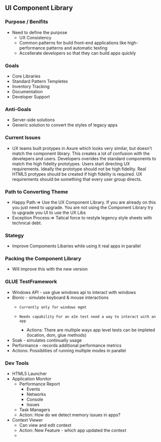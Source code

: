 ## UI Component Library 

### Purpose / Benifits 
* Need to define the purpose
  * UX Consistency 
  * Common patterns for build front-end applications like high-performance patterns and automatic testing 
  * Accellerate developers so that they can build apps quickly

### Goals
* Core Libraries 
* Standard Pattern Templetes
* Inventory Tracking
* Documentation
* Developer Support

### Anti-Goals
* Server-side solutions
* Generic solution to convert the styles of legacy apps

### Current Issues
* UX teams built protypes in Axure which looks very similar, but doesn't match the component library. This creates a lot of confusion with the develepers and users. Developers overides the standard components to match the high fidelity prototypes. Users start directing UX requirements. Ideally the prototype should not be high fidelity. Real HTML5 protypes should be created if high fidelity is required. UX requirements should be something that every user group directs. 

### Path to Converting Theme
* Happy Path:=> Use the UX Component Library. If you are already on this you just need to upgrade. You are not using the Component Library try to upgrade you UI to use the UX Libs
* Exception Process:=> Tatical force to restyle legency style sheets with technical debt. 

### Stategy
* Improve Compoments Libaries while using it real apps in parallel

### Packing the Component Library
* Will improve this with the new version

### GLUE TestFramework
* Windows API - use glue windows api to interact with windows
* Bionic - simulate keyboard & mouse interactions 
  * 	Currently only for windows mgmt
  * 	Needs capability For an e2e test need a way to interact with an app
     * 	Actions: There are multiple ways app level tests can be impleted (location, dom, glue methods)
* Soak - simulates continually usage
* Performance - records additional performance metrics
* Actions: Possiblities of running multiple modes in parallel 

### Dev Tools
* HTML5 Launcher
* Application Monitor 
  *  Performance Report
     *  Events
     *  Networks
     *  Console
     *  Issues
  *  Task Managers 
  *  Action: How do we detect memory issues in apps?
* Context Viewer
  * Can view and edit context
  * Action: New Feature - which app updated the context
  * 


